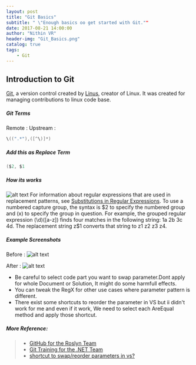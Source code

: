```yaml
---
layout: post
title: "Git Basics"
subtitle: " \"Enough basics oo get started with Git.""
date: 2017-08-21 14:00:00
author: "Nithin VR"
header-img: "Git_Basics.png"
catalog: true
tags:
    - Git
---
```

## Introduction to Git
[Git](https://git-scm.com/), a version control created by [Linus](https://en.wikipedia.org/wiki/Linus_Torvalds), creator of Linux. It was created for managing contributions to linux code base.
##### Git Terms
Remote : 
Upstream :


```csharp
\((".*"),([^\)]*)  
```
##### Add this as Replace Term
```csharp
($2, $1  
```

##### How its works
![alt text](/2017/08/19/vs-regex/RegEx.png "How RegEx works.")
For information about regular expressions that are used in replacement patterns, see [Substitutions in Regular Expressions](https://docs.microsoft.com/en-us/dotnet/standard/base-types/substitutions-in-regular-expressions). To use a numbered capture group, the syntax is $2 to specify the numbered group and (x) to specify the group in question. 
For example, the grouped regular expression (\d)([a-z]) finds four matches in the following string: 1a 2b 3c 4d. 
The replacement string z$1 converts that string to z1 z2 z3 z4.

##### Example Screenshots
Before :
![alt text](/2017/08/19/vs-regex/before.png "Before changes.")

After :
![alt text](/2017/08/19/vs-regex/after.png "After changes.")

- Be careful to select code part you want to swap parameter.Dont apply for whole Document or Solution, It might do some harmfull effects.
- You can tweak the RegX for other use cases where parameter pattern is different.
- There exist some shortcuts to reorder the parameter in VS but ii didn't work for me and even if it work, We need to select each AreEqual method and apply those shortcut.

##### More Reference:
>- [GitHub for the Roslyn Team](https://channel9.msdn.com/Blogs/dotnet/github-for-the-roslyn-team)
>- [Git Training for the .NET Team](https://channel9.msdn.com/Series/NET-Framework/Git-Training-for-the-NET-Team)
>- [shortcut to swap/reorder parameters in vs?](https://stackoverflow.com/questions/3292292/is-there-a-shortcut-to-swap-reorder-parameters-in-visual-studio-ide)